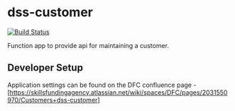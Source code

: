 # dss-customer

[![Build Status](https://sfa-gov-uk.visualstudio.com/CDS%202.0/_apis/build/status/Yaml/dss-customer?repoName=SkillsFundingAgency%2Fdss-customer&branchName=master-v3)](https://sfa-gov-uk.visualstudio.com/CDS%202.0/_build/latest?definitionId=1451&repoName=SkillsFundingAgency%2Fdss-customer&branchName=master-v3)

Function app to provide api for maintaining a customer.

## Developer Setup

Application settings can be found on the DFC confluence page - [https://skillsfundingagency.atlassian.net/wiki/spaces/DFC/pages/2031550970/Customers+dss-customer]
